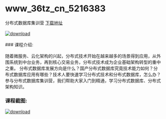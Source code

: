 # www_36tz_cn_5216383
分布式数据库集训营
[下载地址](http://www.36tz.cn/article/5216383 "下载地址")
<br/></br>[![download](http://36tz.cn/muke_img/2020_11_1-91.png "下载地址")](http://www.36tz.cn/article/5216383 "下载地址")
<br/></br>### 课程介绍:<br/></br>随着微服务、云化架构的兴起，分布式技术开始在越来越多的场景得到应用，从外围系统到中台业务，再到核心交易业务，分布式技术成为企业基础架构转型的重中之重。
分布式数据库发展方向是什么？国产分布式数据库究竟技术能力如何？分布式数据库应用有哪些？技术人要快速学习分布式技术和分布式数据库，怎么办？ 参与分布式数据库集训营，我们帮助大家入门到精通，学习分布式数据库、分布式架构知识。

### 课程截图:
[![download](http://36tz.cn/muke_img/2020_11_2-92.png "下载地址")](http://www.36tz.cn/article/5216383 "下载地址")

